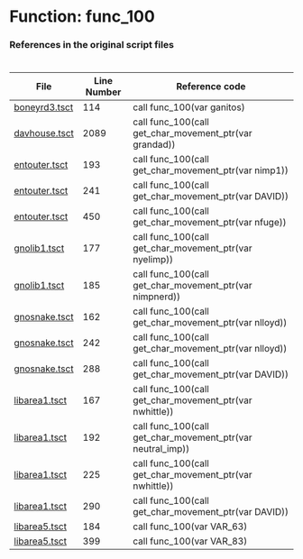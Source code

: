 # Function: func_100
### References in the original script files

#

| File | Line Number | Reference code |
| --- | --- | --- |
| [boneyrd3.tsct](../../../out/boneyrd3.tsct#L114) | 114 | call func_100(var ganitos) |
| [davhouse.tsct](../../../out/davhouse.tsct#L2089) | 2089 | call func_100(call get_char_movement_ptr(var grandad)) |
| [entouter.tsct](../../../out/entouter.tsct#L193) | 193 | call func_100(call get_char_movement_ptr(var nimp1)) |
| [entouter.tsct](../../../out/entouter.tsct#L241) | 241 | call func_100(call get_char_movement_ptr(var DAVID)) |
| [entouter.tsct](../../../out/entouter.tsct#L450) | 450 | call func_100(call get_char_movement_ptr(var nfuge)) |
| [gnolib1.tsct](../../../out/gnolib1.tsct#L177) | 177 | call func_100(call get_char_movement_ptr(var nyelimp)) |
| [gnolib1.tsct](../../../out/gnolib1.tsct#L185) | 185 | call func_100(call get_char_movement_ptr(var nimpnerd)) |
| [gnosnake.tsct](../../../out/gnosnake.tsct#L162) | 162 | call func_100(call get_char_movement_ptr(var nlloyd)) |
| [gnosnake.tsct](../../../out/gnosnake.tsct#L242) | 242 | call func_100(call get_char_movement_ptr(var nlloyd)) |
| [gnosnake.tsct](../../../out/gnosnake.tsct#L288) | 288 | call func_100(call get_char_movement_ptr(var DAVID)) |
| [libarea1.tsct](../../../out/libarea1.tsct#L167) | 167 | call func_100(call get_char_movement_ptr(var nwhittle)) |
| [libarea1.tsct](../../../out/libarea1.tsct#L192) | 192 | call func_100(call get_char_movement_ptr(var neutral_imp)) |
| [libarea1.tsct](../../../out/libarea1.tsct#L225) | 225 | call func_100(call get_char_movement_ptr(var nwhittle)) |
| [libarea1.tsct](../../../out/libarea1.tsct#L290) | 290 | call func_100(call get_char_movement_ptr(var DAVID)) |
| [libarea5.tsct](../../../out/libarea5.tsct#L184) | 184 | call func_100(var VAR_63) |
| [libarea5.tsct](../../../out/libarea5.tsct#L399) | 399 | call func_100(var VAR_83) |
